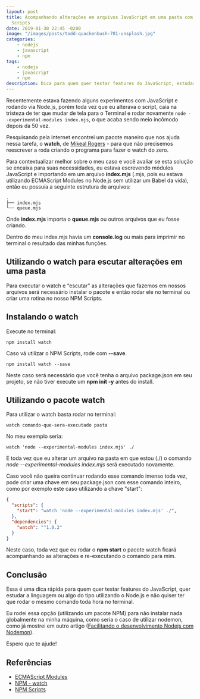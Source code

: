 ```yaml
---
layout: post
title: Acompanhando alterações em arquivos JavaScript em uma pasta com Node.js e NPM
  Scripts
date: 2019-01-30 22:45 -0200
image: "/images/posts/todd-quackenbush-701-unsplash.jpg"
categories:
    - nodejs
    - javascript
    - npm
tags:
    - nodejs
    - javascript
    - npm
description: Dica para quem quer testar features do JavaScript, estudar a linguagem ou algo do tipo utilizando o Node.js e não deseja rodar o mesmo comando toda hora no terminal para executar o script
---
```


Recentemente estava fazendo alguns experimentos com JavaScript e rodando via Node.js, porém toda vez que eu alterava o script, caia na tristeza de ter que mudar de tela para o Terminal e rodar novamente `node --experimental-modules index.mjs`, o que acaba sendo meio incômodo depois da 50 vez.

Pesquisando pela internet encontrei um pacote maneiro que nos ajuda nessa tarefa, o **watch**, de [Mikeal Rogers](https://twitter.com/mikeal) - para que não precisemos reescrever a roda criando o programa para fazer o watch do zero.

Para contextualizar melhor sobre o meu caso e você avaliar se esta solução se encaixa para suas necessidades, eu estava escrevendo módulos JavaScript e importando em um arquivo **index.mjs** (.mjs, pois eu estava utilizando ECMAScript Modules no Node.js sem utilizar um Babel da vida), então eu possuía a seguinte estrutura de arquivos:

```
.
├── index.mjs
└── queue.mjs
```

Onde **index.mjs** importa o **queue.mjs** ou outros arquivos que eu fosse criando.

Dentro do meu index.mjs havia um **console.log** ou mais para imprimir no terminal o resultado das minhas funções.

## Utilizando o watch para escutar alterações em uma pasta

Para executar o watch e “escutar” as alterações que fazemos em nossos arquivos será necessário instalar o pacote e então rodar ele no terminal ou criar uma rotina no nosso NPM Scripts.

## Instalando o watch

Execute no terminal:

```shell
npm install watch
```

Caso vá utilizar o NPM Scripts, rode com **--save**.

```shell
npm install watch --save
```

Neste caso será necessário que você tenha o arquivo package.json em seu projeto, se não tiver execute um **npm init -y** antes do install.

## Utilizando o pacote watch

Para utilizar o watch basta rodar no terminal:

```shell
watch comando-que-sera-executado pasta
```

No meu exemplo seria:

```shell
watch 'node --experimental-modules index.mjs' ./
```

E toda vez que eu alterar um arquivo na pasta em que estou (./) o comando *node --experimental-modules index.mjs* será executado novamente.

Caso você não queira continuar rodando esse comando imenso toda vez, pode criar uma chave em seu package.json com esse comando inteiro, como por exemplo este caso utilizando a chave "start":

```json
{
  "scripts": {
    "start": "watch 'node --experimental-modules index.mjs' ./",
  },
  "dependencies": {
    "watch": "^1.0.2"
  }
}
```

Neste caso, toda vez que eu rodar o **npm start** o pacote watch ficará acompanhando as alterações e re-executando o comando para mim.

## Conclusão

Essa é uma dica rápida para quem quer testar features do JavaScript, quer estudar a linguagem ou algo do tipo utilizando o Node.js e não quiser ter que rodar o mesmo comando toda hora no terminal.

Eu rodei essa opção (utilizando um pacote NPM) para não instalar nada globalmente na minha máquina, como seria o caso de utilizar  nodemon, como já mostrei em outro artigo ([Facilitando o desenvolvimento Nodejs com Nodemon](https://woliveiras.com.br/posts/Facilitando-o-desenvolvimento-Nodejs-com-Nodemon/)).

Espero que te ajude!

## Referências

- [ECMAScript Modules](https://nodejs.org/api/esm.html)
- [NPM - watch](https://www.npmjs.com/package/watch)
- [NPM Scripts](https://docs.npmjs.com/misc/scripts)
